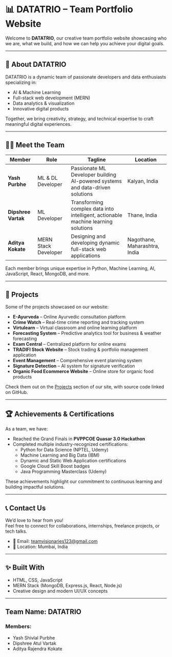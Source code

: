 # 📊 DATATRIO – Team Portfolio Website

Welcome to **DATATRIO**, our creative team portfolio website showcasing who we are, what we build, and how we can help you achieve your digital goals.

---

## 🧩 **About DATATRIO**

DATATRIO is a dynamic team of passionate developers and data enthusiasts specializing in:
- AI & Machine Learning
- Full-stack web development (MERN)
- Data analytics & visualization
- Innovative digital products

Together, we bring creativity, strategy, and technical expertise to craft meaningful digital experiences.

---

## 👨‍💻 **Meet the Team**

| Member            | Role                | Tagline                                                                       | Location             |
| ----------------- | ------------------ | ----------------------------------------------------------------------------- | ------------------- |
| **Yash Purbhe**   | ML & DL Developer       | Passionate ML Developer building AI-powered systems and data-driven solutions | Kalyan, India       |
| **Dipshree Vartak** | ML Developer     | Transforming complex data into intelligent, actionable machine learning solutions | Thane, India      |
| **Aditya Kokate** | MERN Stack Developer | Designing and developing dynamic full-stack web applications                  | Nagothane, Maharashtra, India |

Each member brings unique expertise in Python, Machine Learning, AI, JavaScript, React, MongoDB, and more.

---

## 🚀 **Projects**

Some of the projects showcased on our website:

- **E-Ayurveda** – Online Ayurvedic consultation platform  
- **Crime Watch** – Real-time crime reporting and tracking system  
- **Virtulearn** – Virtual classroom and online learning platform  
- **Forecasting System** – Predictive analytics tool for business & weather forecasting  
- **Exam Central** – Centralized platform for online exams  
- **TRADIFI Stock Website** – Stock trading & portfolio management application  
- **Event Management** – Comprehensive event planning system  
- **Signature Detection** – AI system for signature verification  
- **Organic Food Ecommerce Website** – Online store for organic food products

Check them out on the [Projects](#) section of our site, with source code linked on GitHub.

---

## 🏆 **Achievements & Certifications**

As a team, we have:

- Reached the Grand Finals in **PVPPCOE Quasar 3.0 Hackathon**
- Completed multiple industry-recognized certifications:
  - Python for Data Science (NPTEL, Udemy)
  - Machine Learning and Big Data (IBM)
  - Dynamic and Static Web Application certifications
  - Google Cloud Skill Boost badges
  - Java Programming Masterclass (Udemy)

These achievements highlight our commitment to continuous learning and building impactful solutions.

---

## 📞 **Contact Us**

We’d love to hear from you!  
Feel free to connect for collaborations, internships, freelance projects, or tech talks.

- 📧 Email: [teamvisionaries123@gmail.com](mailto:teamvisionaries123@gmail.com)
- 📍 Location: Mumbai, India

---

## ✨ **Built With**
- HTML, CSS, JavaScript
- MERN Stack (MongoDB, Express.js, React, Node.js)
- Creative design and modern UI/UX concepts

---

## Team Name: DATATRIO
### Members:
- Yash Shivlal Purbhe
- Dipshree Atul Vartak
- Aditya Rajendra Kokate

